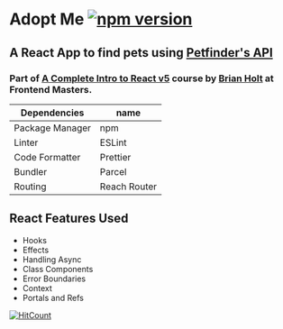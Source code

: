 # Adopt Me [![npm version](https://badge.fury.io/js/react-dom.svg)](https://badge.fury.io/js/react-dom)

## A React App to find pets using [Petfinder's API](https://www.petfinder.com/developers/)

### Part of [A Complete Intro to React v5](https://frontendmasters.com/courses/complete-react-v5) course by [Brian Holt](https://github.com/btholt) at Frontend Masters.

| Dependencies    | name         |
| --------------- | ------------ |
| Package Manager | npm          |
| Linter          | ESLint       |
| Code Formatter  | Prettier     |
| Bundler         | Parcel       |
| Routing         | Reach Router |

## React Features Used

- Hooks
- Effects
- Handling Async
- Class Components
- Error Boundaries
- Context
- Portals and Refs

[![HitCount](http://hits.dwyl.com/keshavdulal/adopt-me.svg)](http://hits.dwyl.com/keshavdulal/adopt-me)
